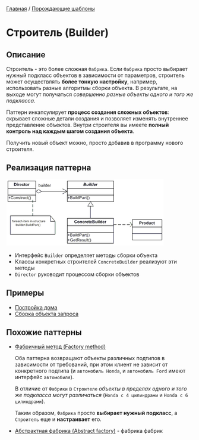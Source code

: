 [Главная](../..) / [Порождающие шаблоны](..)

# Строитель (Builder)

## Описание

Строитель - это более сложная `Фабрика`. Если `Фабрика` просто выбирает нужный подкласс объектов в зависимости от параметров, строитель может осуществлять **более тонкую настройку**, например, использовать разные алгоритмы сборки объекта. В результате, на выходе могут получаться *совершенно разные объекты одного и того же подкласса*.

Паттерн инкапсулирует **процесс создания сложных объектов**: скрывает сложные детали  создания и позволяет изменять внутреннее представление объектов. Внутри строителя вы имеете **полный контроль над каждым шагом создания объекта**.

Получить новый объект можно, просто добавив в программу нового строителя.

## Реализация паттерна

![Схема паттерна Строитель](./scheme/scheme.gif)

* Интерфейс `Builder` определяет методы сборки объекта
* Классы конкретных строителей `ConcreteBuilder` реализуют эти методы
* `Director` руководит процессом сборки объектов

## Примеры

* [Постройка дома](./building)
* [Сборка объекта запроса](./request)

## Похожие паттерны

* [Фабричный метод (Factory method)](../factoryMethod)

  Оба паттерна возвращают объекты различных подтипов в зависимости от требований, при этом клиент не зависит от конкретного подтипа (и `автомобиль Honda`, и `автомобиль Ford` имеют интерфейс `автомобиля`).

  В отличие от `Фабрики` в `Строителе` *объекты в пределах одного и того же подкласса могут различаться* (`Honda с 4 цилиндрами` и `Honda с 6 цилиндрами`).

  Таким образом, `Фабрика` просто **выбирает нужный подкласс**, а `Строитель` еще и **настраивает** его.


* [Абстрактная фабрика (Abstract factory)](../abstractFactory) - фабрика фабрик
